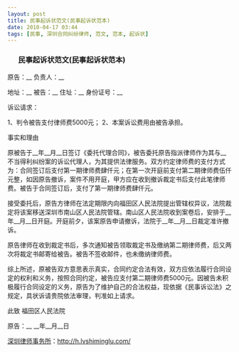```yaml
---
layout: post
title: 民事起诉状范文(民事起诉状范本)
date: 2010-04-17 03:44
tags: [民事, 深圳合同纠纷律师, 范文, 范本, 起诉状]
---
```

<ol>
<h3>民事起诉状范文(民事起诉状范本)</h3>
</ol>
原告：__
负责人：__

地址：__
被告：__
住址：__
身份证号：__

诉讼请求：

1、判令被告支付律师费5000元；
2、本案诉讼费用由被告承担。

事实和理由

原被告于__年__月__日签订《委托代理合同》，被告委托原告指派律师作为其与__不当得利纠纷案的诉讼代理人，为其提供法律服务。双方约定律师费的支付方式为：合同签订后支付第一期律师费肆仟元；在第一次开庭前支付第二期律师费伍仟元整，如因原告撤诉，案件不用开庭，甲方应在收到撤诉裁定书后支付此笔律师费。被告于合同签订后，支付了第一期律师费肆仟元。

接受委托后，原告方律师在法定期限内向福田区人民法院提出管辖权异议，法院裁定将该案移送深圳市南山区人民法院管辖。南山区人民法院收到案卷后，安排于__年__月__日开庭。开庭前夕，该案原告申请撤诉，法院于__年__月__日裁定准许撤诉。

原告律师在收到裁定书后，多次通知被告领取裁定书及缴纳第二期律师费，后又两次将裁定书邮寄给被告。被告不签收邮件，也未缴纳律师费。

综上所述，原被告双方意思表示真实，合同约定合法有效，双方应依法履行合同设定的权利和义务，按照合同约定，被告应支付第二期律师费5000元。因被告未积极履行合同设定的义务，原告为了维护自己的合法权益，现依据《民事诉讼法》之规定，具状诉请贵院依法审理，判准如上请求。

此致
福田区人民法院

原告：__
__年__月__日

<a href="http://h.lvshiminglu.com/">深圳律师事务所</a>：<a href="http://h.lvshiminglu.com/">http://h.lvshiminglu.com/</a>

